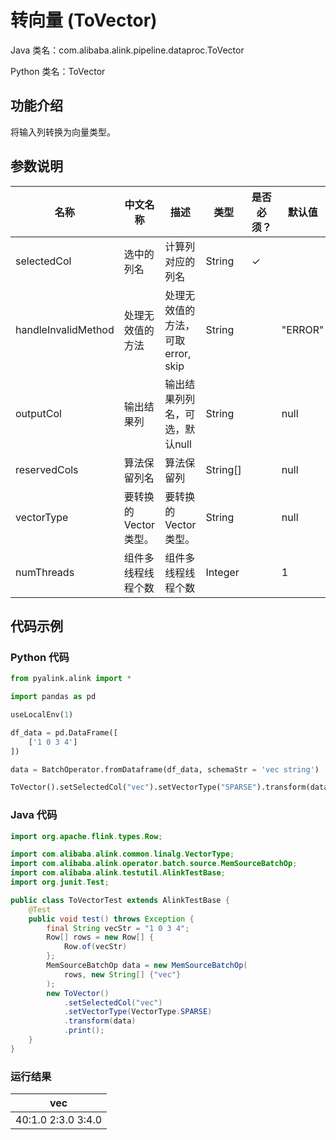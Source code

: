 # 转向量 (ToVector)
Java 类名：com.alibaba.alink.pipeline.dataproc.ToVector

Python 类名：ToVector


## 功能介绍
将输入列转换为向量类型。

## 参数说明

| 名称 | 中文名称 | 描述 | 类型 | 是否必须？ | 默认值 |
| --- | --- | --- | --- | --- | --- |
| selectedCol | 选中的列名 | 计算列对应的列名 | String | ✓ |  |
| handleInvalidMethod | 处理无效值的方法 | 处理无效值的方法，可取 error, skip | String |  | "ERROR" |
| outputCol | 输出结果列 | 输出结果列列名，可选，默认null | String |  | null |
| reservedCols | 算法保留列名 | 算法保留列 | String[] |  | null |
| vectorType | 要转换的Vector类型。 | 要转换的Vector类型。 | String |  | null |
| numThreads | 组件多线程线程个数 | 组件多线程线程个数 | Integer |  | 1 |


## 代码示例
### Python 代码
```python
from pyalink.alink import *

import pandas as pd

useLocalEnv(1)

df_data = pd.DataFrame([
    ['1 0 3 4']
])

data = BatchOperator.fromDataframe(df_data, schemaStr = 'vec string')

ToVector().setSelectedCol("vec").setVectorType("SPARSE").transform(data).print()
```
### Java 代码
```java
import org.apache.flink.types.Row;

import com.alibaba.alink.common.linalg.VectorType;
import com.alibaba.alink.operator.batch.source.MemSourceBatchOp;
import com.alibaba.alink.testutil.AlinkTestBase;
import org.junit.Test;

public class ToVectorTest extends AlinkTestBase {
	@Test
	public void test() throws Exception {
		final String vecStr = "1 0 3 4";
		Row[] rows = new Row[] {
			Row.of(vecStr)
		};
		MemSourceBatchOp data = new MemSourceBatchOp(
			rows, new String[] {"vec"}
		);
		new ToVector()
			.setSelectedCol("vec")
			.setVectorType(VectorType.SPARSE)
			.transform(data)
			.print();
	}
}

```

### 运行结果

| vec                  |
|----------------------|
| $4$0:1.0 2:3.0 3:4.0 |

